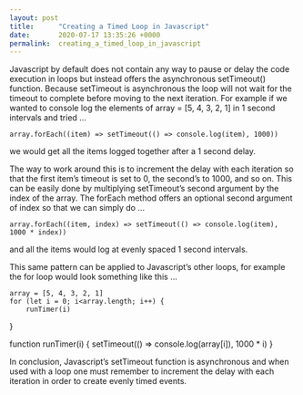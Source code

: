 ```yaml
---
layout: post
title:      "Creating a Timed Loop in Javascript"
date:       2020-07-17 13:35:26 +0000
permalink:  creating_a_timed_loop_in_javascript
---
```




Javascript by default does not contain any way to pause or delay the code execution in loops but instead offers the asynchronous setTimeout() function. Because setTimeout is asynchronous the loop will not wait for the timeout to complete before moving to the next iteration. For example if we wanted to console log the elements of array = [5, 4, 3, 2, 1] in 1 second intervals and tried …

	array.forEach((item) => setTimeout(() => console.log(item), 1000))

we would get all the items logged together after a 1 second delay.

The way to work around this is to increment the delay with each iteration so that the first item’s timeout is set to 0, the second’s to 1000, and so on. This can be easily done by multiplying setTimeout’s second argument by the index of the array. The forEach method offers an optional second argument of index so that we can simply do …

	array.forEach((item, index) => setTimeout(() => console.log(item), 1000 * index))

and all the items would log at evenly spaced 1 second intervals. 

This same pattern can be applied to Javascript’s other loops, for example the for loop would look something like this … 

	array = [5, 4, 3, 2, 1]
	for (let i = 0; i<array.length; i++) {
		runTimer(i)
  }

  function runTimer(i) {
	  setTimeout(() => console.log(array[i]), 1000 * i)
  }

In conclusion, Javascript’s setTimeout function is asynchronous and when used with a loop one must remember to increment the delay with each iteration in order to create evenly timed events. 

